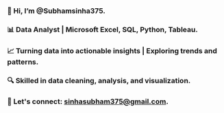 ### 👋 Hi, I’m @Subhamsinha375. 
### 📊 Data Analyst | Microsoft Excel, SQL, Python, Tableau. 
### 📈 Turning data into actionable insights | Exploring trends and patterns. 
### 🔍 Skilled in data cleaning, analysis, and visualization. 
### 📧 Let's connect: sinhasubham375@gmail.com.

<!--
**Subhamsinha375/Subhamsinha375** is a ✨ _special_ ✨ repository because its `README.md` (this file) appears on your GitHub profile.

Here are some ideas to get you started:

- 🔭 I’m currently working on ...
- 🌱 I’m currently learning ...
- 👯 I’m looking to collaborate on ...
- 🤔 I’m looking for help with ...
- 💬 Ask me about ...
- 📫 How to reach me: ...
- 😄 Pronouns: ...
- ⚡ Fun fact: ...
-->
